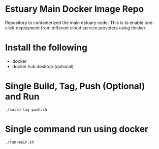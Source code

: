 # Estuary Main Docker Image Repo

Repository to containerized the main estuary node. This is to enable one-click deployment from different cloud service providers using docker.

# Install the following

- docker
- docker hub desktop (optional)

# Single Build, Tag, Push (Optional) and Run
```
./build-tag-push.sh
```
# Single command run using docker
```
./run-main.sh
```